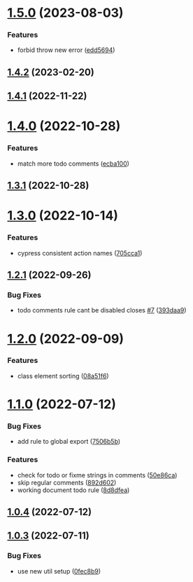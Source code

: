 # [1.5.0](https://github.com/RimacTechnology/eslint-plugin/compare/v1.4.2...v1.5.0) (2023-08-03)


### Features

* forbid throw new error ([edd5694](https://github.com/RimacTechnology/eslint-plugin/commit/edd5694f750e282e2307b2bb3a7f65365528d676))

## [1.4.2](https://github.com/RimacTechnology/eslint-plugin/compare/v1.4.1...v1.4.2) (2023-02-20)

## [1.4.1](https://github.com/RimacTechnology/eslint-plugin/compare/v1.4.0...v1.4.1) (2022-11-22)

# [1.4.0](https://github.com/RimacTechnology/eslint-plugin/compare/v1.3.1...v1.4.0) (2022-10-28)

### Features

-   match more todo comments
    ([ecba100](https://github.com/RimacTechnology/eslint-plugin/commit/ecba100c558889eafe1d7b4cd590ea82f4703046))

## [1.3.1](https://github.com/RimacTechnology/eslint-plugin/compare/v1.3.0...v1.3.1) (2022-10-28)

# [1.3.0](https://github.com/RimacTechnology/eslint-plugin/compare/v1.2.1...v1.3.0) (2022-10-14)

### Features

-   cypress consistent action names
    ([705cca1](https://github.com/RimacTechnology/eslint-plugin/commit/705cca14592d0b70630baf12bea07a2dcb62d98e))

## [1.2.1](https://github.com/RimacTechnology/eslint-plugin/compare/v1.2.0...v1.2.1) (2022-09-26)

### Bug Fixes

-   todo comments rule cant be disabled closes [#7](https://github.com/RimacTechnology/eslint-plugin/issues/7)
    ([393daa9](https://github.com/RimacTechnology/eslint-plugin/commit/393daa9d4ac3974861b68cec54442274a4f8ada3))

# [1.2.0](https://github.com/RimacTechnology/eslint-plugin/compare/v1.1.0...v1.2.0) (2022-09-09)

### Features

-   class element sorting
    ([08a51f6](https://github.com/RimacTechnology/eslint-plugin/commit/08a51f6445dd92bf2d4759923d1c7eaa3e3a129d))

# [1.1.0](https://github.com/RimacTechnology/eslint-plugin/compare/v1.0.4...v1.1.0) (2022-07-12)

### Bug Fixes

-   add rule to global export
    ([7506b5b](https://github.com/RimacTechnology/eslint-plugin/commit/7506b5ba5e97e1f6ebb6d5e5a02f00442e86df32))

### Features

-   check for todo or fixme strings in comments
    ([50e86ca](https://github.com/RimacTechnology/eslint-plugin/commit/50e86cad605713859f1ae07ccca883cb49ea69f6))
-   skip regular comments
    ([892d602](https://github.com/RimacTechnology/eslint-plugin/commit/892d602caeabf97905a5ee66f882ec0d01e506e3))
-   working document todo rule
    ([8d8dfea](https://github.com/RimacTechnology/eslint-plugin/commit/8d8dfead048eabe7a58adb89c06c60cf35b40e33))

## [1.0.4](https://github.com/RimacTechnology/eslint-plugin/compare/v1.0.3...v1.0.4) (2022-07-12)

## [1.0.3](https://github.com/RimacTechnology/eslint-plugin/compare/v1.0.2...v1.0.3) (2022-07-11)

### Bug Fixes

-   use new util setup
    ([0fec8b9](https://github.com/RimacTechnology/eslint-plugin/commit/0fec8b951b0f769032698e43c2760ea3b15397fc))
